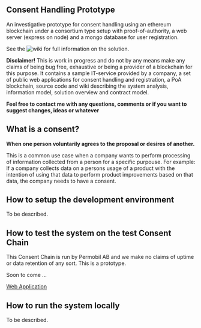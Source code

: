 ## Consent Handling Prototype
An investigative  prototype for consent handling using an ethereum blockchain under a consortium type setup with proof-of-authority, a web server (express on node) and a mongo database for user registration.

See the ![wiki](https://github.com/dnulnets/consent/wiki) for full information on the solution.

**Disclaimer!** This is work in progress and do not by any means make any claims of being bug free, exhaustive or being a provider of a blockchain for this purpose. It contains a sample IT-service provided by a company, a set of public web applications for consent handling and registration, a PoA blockchain, source code and wiki describing the system analysis, information model, solution overview and contract model.

**Feel free to contact me with any questions, comments or if you want to suggest changes, ideas or whatever**

## What is a consent?
**When one person voluntarily agrees to the proposal or desires of another.**

This is a common use case when a company wants to perform processing of information collected from a person for a specific purpouse. For example: If a company collects data on a persons usage of a product with the intention of using that data to perform product improvements based on that data, the company needs to have a consent.
## How to setup the development environment
To be described.
## How to test the system on the test Consent Chain
This Consent Chain is run by Permobil AB and we make no claims of uptime or data retention of any sort. This is a prototype.


Soon to come ...


[Web Application](http://a.b.c.d:3003)


## How to run the system locally
To be described.

